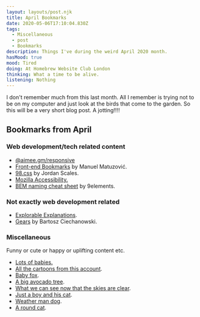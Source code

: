 ```yaml
---
layout: layouts/post.njk
title: April Bookmarks
date: 2020-05-06T17:10:04.830Z
tags:
  - Miscellaneous
  - post
  - Bookmarks
description: Things I've during the weird April 2020 month.
hasMood: true
mood: Tired
doing: At Homebrew Website Club London
thinking: What a time to be alive.
listening: Nothing
---
```

I don't remember much from this last month. All I remember is trying not to be on my computer and just look at the birds that come to the garden. So this will be a very short blog post. A jotting!!!!

## Bookmarks from April

### Web development/tech related content

* [@aimee.gm/responsive](https://www.npmjs.com/package/@aimee.gm/responsive)
* [Front-end Bookmarks](https://www.frontendbookmarks.com/) by Manuel Matuzović.
* [98.css](https://jdan.github.io/98.css/) by Jordan Scales.
* [Mozilla Accessibility.](https://blog.mozilla.org/accessibility/)
* [BEM naming cheat sheet](https://9elements.com/bem-cheat-sheet/) by 9elements.

### Not exactly web development related

* [Explorable Explanations](https://explorabl.es/).
* [Gears](https://ciechanow.ski/gears/) by Bartosz Ciechanowski.

### Miscellaneous

Funny or cute or happy or uplifting content etc.

* [Lots of babies.](https://twitter.com/ArtOfMaquenda/status/1252908785015967744)
* [All the cartoons from this account](https://www.instagram.com/p/B_BL_GeJh_M/?utm_source=ig_web_copy_link).
* [Baby fox](https://twitter.com/joevendon/status/1250342472632303616).
* [A big avocado tree](https://www.reddit.com/r/IndoorGarden/comments/g15d6p/my_avocado_that_was_grown_from_seed_will_soon/).
* [What we can see now that the skies are clear](https://twitter.com/romainrevert/status/1249798306454212610).
* [Just a boy and his cat](https://vm.tiktok.com/W1rp21/).
* [Weather man dog](https://twitter.com/AHappierDay/status/1247507101343199233?s=20).
* [A round cat](https://www.pawpixels.com/bernard?pgid=jqqrzeqc-e3f84936-ac2c-4bb0-b4ac-598835450b44).